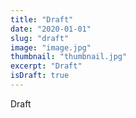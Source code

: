 ```yaml
---
title: "Draft"
date: "2020-01-01"
slug: "draft"
image: "image.jpg"
thumbnail: "thumbnail.jpg"
excerpt: "Draft"
isDraft: true
---
```


Draft
